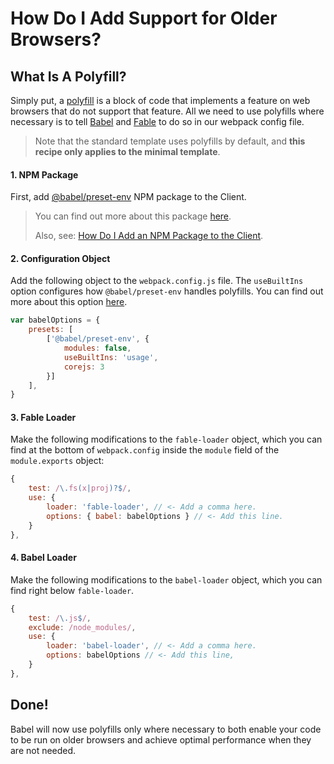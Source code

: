 # How Do I Add Support for Older Browsers?
## What Is A Polyfill?
Simply put, a [polyfill](https://developer.mozilla.org/en-US/docs/Glossary/Polyfill) is a block of code that implements a feature on web browsers that do not support that feature. All we need to use polyfills where necessary is to tell [Babel](https://babeljs.io/) and [Fable](https://fable.io/) to do so in our webpack config file.

> Note that the standard template uses polyfills by default, and **this recipe only applies to the minimal template**.


#### 1. NPM Package
First, add [@babel/preset-env](https://www.npmjs.com/package/@babel/preset-env) NPM package to the Client.
> You can find out more about this package [here](https://babeljs.io/docs/en/babel-preset-env). 
>
> Also, see: [How Do I Add an NPM Package to the Client](./../package-management/add-npm-package-to-client.md).

#### 2. Configuration Object
Add the following object to the `webpack.config.js` file.
The `useBuiltIns` option configures how `@babel/preset-env` handles polyfills. You can find out more about this option [here](https://babeljs.io/docs/en/babel-preset-env#usebuiltins).
```javascript
var babelOptions = {
    presets: [
        ['@babel/preset-env', {
            modules: false,
            useBuiltIns: 'usage',
            corejs: 3
        }]
    ],
}
```

#### 3. Fable Loader
Make the following modifications to the `fable-loader` object, which you can find at the bottom of `webpack.config` inside the `module` field of the `module.exports` object:
```javascript
{
    test: /\.fs(x|proj)?$/,
    use: { 
        loader: 'fable-loader', // <- Add a comma here.
        options: { babel: babelOptions } // <- Add this line.
    }
},
```

#### 4. Babel Loader
Make the following modifications to the `babel-loader` object, which you can find right below `fable-loader`.
```javascript
{
    test: /\.js$/,
    exclude: /node_modules/,
    use: { 
        loader: 'babel-loader', // <- Add a comma here.
        options: babelOptions // <- Add this line,
    }
},
```
 
## Done!
Babel will now use polyfills only where necessary to both enable your code to be run on older browsers and achieve optimal performance when they are not needed.

